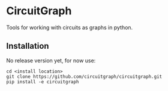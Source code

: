 # CircuitGraph

Tools for working with circuits as graphs in python.

## Installation

No release version yet, for now use:

    cd <install location>
    git clone https://github.com/circuitgraph/circuitgraph.git
    pip install -e circuitgraph
